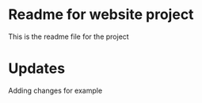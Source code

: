 # Readme for website project

This is the readme file for the project

# Updates

Adding changes for example
